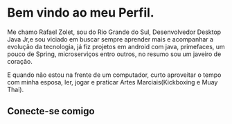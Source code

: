 
<div>
    <h1>Bem vindo ao meu Perfil.</h1>
    <p> Me chamo Rafael Zolet, sou do Rio Grande do Sul, Desenvolvedor Desktop Java Jr,e sou viciado em buscar sempre aprender mais e acompanhar a evolução da tecnologia, já fiz projetos em android com java, primefaces, um pouco de Spring, microserviços entro outros, no resumo sou um javeiro de coração.
    </p>
    <p>E quando não estou na frente de um computador, curto aproveitar o tempo com minha esposa, ler, jogar e praticar Artes Marciais(Kickboxing e Muay Thai).
    </p>
</div>
<div>
    <h2>Conecte-se comigo</h2>
    <p>
   <a href="https://www.linkedin.com/in/rafaelzolet101/"></a>  
</p>
   </div>
<br>
<br>


    


